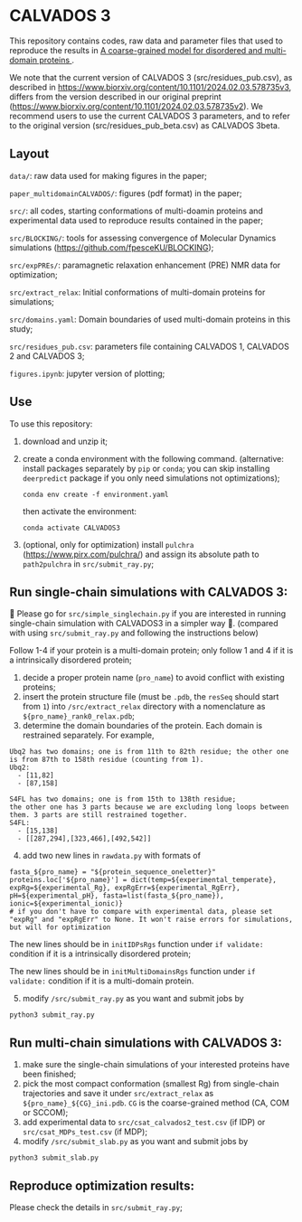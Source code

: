 # CALVADOS 3

This repository contains codes, raw data and parameter files that used to reproduce the results in [A coarse-grained model for disordered and multi-domain proteins
](https://doi.org/10.1101/2024.02.03.578735).

We note that the current version of CALVADOS 3 (src/residues_pub.csv), as described in https://www.biorxiv.org/content/10.1101/2024.02.03.578735v3, differs from the version described in our original preprint (https://www.biorxiv.org/content/10.1101/2024.02.03.578735v2). We recommend users to use the current CALVADOS 3 parameters, and to refer to the original version (src/residues_pub_beta.csv) as CALVADOS 3beta.    

## Layout

`data/`: raw data used for making figures in the paper; 

`paper_multidomainCALVADOS/`: figures (pdf format) in the paper; 

`src/`: all codes, starting conformations of multi-doamin proteins and experimental data used to reproduce results contained in the paper;

`src/BLOCKING/`: tools for assessing convergence of Molecular Dynamics simulations (https://github.com/fpesceKU/BLOCKING);

`src/expPREs/`: paramagnetic relaxation enhancement (PRE) NMR data for optimization;

`src/extract_relax`: Initial conformations of multi-domain proteins for simulations;

`src/domains.yaml`: Domain boundaries of used multi-domain proteins in this study;

`src/residues_pub.csv`: parameters file containing CALVADOS 1, CALVADOS 2 and CALVADOS 3;

`figures.ipynb`: jupyter version of plotting;



## Use

To use this repository:
1. download and unzip it; 
2. create a conda environment with the following command. (alternative: install packages separately by `pip` or `conda`; you can skip installing `deerpredict` package if you only need simulations not optimizations);

    ``conda env create -f environment.yaml``

    then activate the environment:

    ``conda activate CALVADOS3``

4. (optional, only for optimization) install `pulchra` (https://www.pirx.com/pulchra/) and assign its absolute path to `path2pulchra` in `src/submit_ray.py`;
 

## Run single-chain simulations with CALVADOS 3:
👋 Please go for `src/simple_singlechain.py` if you are interested in running single-chain simulation with CALVADOS3 in a simpler way 👋. (compared with using `src/submit_ray.py` and following the instructions below)

Follow 1-4 if your protein is a multi-domain protein; only follow 1 and 4 if it is a intrinsically disordered protein;
1. decide a proper protein name (`pro_name`) to avoid conflict with existing proteins;
2. insert the protein structure file (must be `.pdb`, the `resSeq` should start from `1`) into `/src/extract_relax` directory with a nomenclature as `${pro_name}_rank0_relax.pdb`;
3. determine the domain boundaries of the protein. Each domain is restrained separately. For example, 
```
Ubq2 has two domains; one is from 11th to 82th residue; the other one is from 87th to 158th residue (counting from 1).
Ubq2:
  - [11,82]
  - [87,158]
```
```
S4FL has two domains; one is from 15th to 138th residue; 
the other one has 3 parts because we are excluding long loops between them. 3 parts are still restrained together.  
S4FL:
  - [15,138]
  - [[287,294],[323,466],[492,542]]
```
4. add two new lines in `rawdata.py` with formats of
```
fasta_${pro_name} = "${protein_sequence_oneletter}"
proteins.loc['${pro_name}'] = dict(temp=${experimental_temperate}, expRg=${experimental_Rg}, expRgErr=${experimental_RgErr}, pH=${experimental_pH}, fasta=list(fasta_${pro_name}), ionic=${experimental_ionic)}
# if you don't have to compare with experimental data, please set "expRg" and "expRgErr" to None. It won't raise errors for simulations, but will for optimization
```

The new lines should be in `initIDPsRgs` function under `if validate:` condition if it is a intrinsically disordered protein; 

The new lines should be in `initMultiDomainsRgs` function under `if validate:` condition if it is a multi-domain protein.

5. modify `/src/submit_ray.py` as you want and submit jobs by
```
python3 submit_ray.py
```
## Run multi-chain simulations with CALVADOS 3:
1. make sure the single-chain simulations of your interested proteins have been finished;
2. pick the most compact conformation (smallest Rg) from single-chain trajectories and save it under `src/extract_relax` as `${pro_name}_${CG}_ini.pdb`. `CG` is the coarse-grained method (CA, COM or SCCOM);
3. add experimental data to `src/csat_calvados2_test.csv` (if IDP) or `src/csat_MDPs_test.csv` (if MDP);
4. modify `/src/submit_slab.py` as you want and submit jobs by
```
python3 submit_slab.py
```
## Reproduce optimization results:
Please check the details in `src/submit_ray.py`;